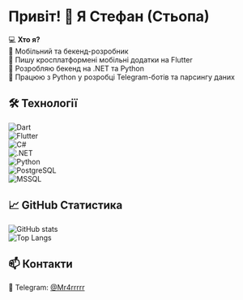 # Привіт! 👋 Я Стефан (Стьопа)

💻 **Хто я?**  
🔹 Мобільний та бекенд-розробник  
🔹 Пишу кросплатформені мобільні додатки на Flutter  
🔹 Розробляю бекенд на .NET та Python  
🔹 Працюю з Python у розробці Telegram-ботів та парсингу даних  

## 🛠️ Технології  
![Dart](https://img.shields.io/badge/Dart-0175C2?style=flat&logo=dart&logoColor=white)  
![Flutter](https://img.shields.io/badge/Flutter-02569B?style=flat&logo=flutter&logoColor=white)  
![C#](https://img.shields.io/badge/C%23-239120?style=flat&logo=c-sharp&logoColor=white)  
![.NET](https://img.shields.io/badge/.NET-512BD4?style=flat&logo=dotnet&logoColor=white)  
![Python](https://img.shields.io/badge/Python-3776AB?style=flat&logo=python&logoColor=white)  
![PostgreSQL](https://img.shields.io/badge/PostgreSQL-336791?style=flat&logo=postgresql&logoColor=white)  
![MSSQL](https://img.shields.io/badge/SQL_Server-CC2927?style=flat&logo=microsoft-sql-server&logoColor=white)  

## 📈 GitHub Статистика  
![GitHub stats](https://github-readme-stats.vercel.app/api?username=StephanIT&show_icons=true&theme=radical)  
![Top Langs](https://github-readme-stats.vercel.app/api/top-langs/?username=StephanIT&layout=compact&theme=radical)  

## 📫 Контакти  
📩 Telegram: [@Mr4rrrrr](https://t.me/Mr4rrrrr)  
